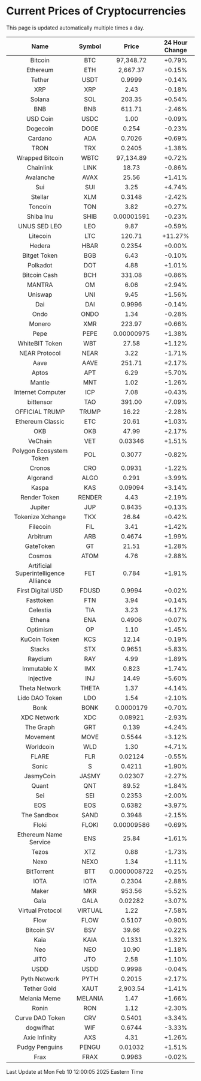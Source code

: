 # Current Prices of Cryptocurrencies
This page is updated automatically multiple times a day.

| Name | Symbol | Price | 24 Hour Change |
| :---: |:---:| :---: | :---: |
| Bitcoin | BTC | 97,348.72 | +0.79% |
| Ethereum | ETH | 2,667.37 | +0.15% |
| Tether | USDT | 0.9999 | -0.14% |
| XRP | XRP | 2.43 | -0.18% |
| Solana | SOL | 203.35 | +0.54% |
| BNB | BNB | 611.71 | -2.46% |
| USD Coin | USDC | 1.00 | -0.09% |
| Dogecoin | DOGE | 0.254 | -0.23% |
| Cardano | ADA | 0.7026 | +0.69% |
| TRON | TRX | 0.2405 | +1.38% |
| Wrapped Bitcoin | WBTC | 97,134.89 | +0.72% |
| Chainlink | LINK | 18.73 | -0.86% |
| Avalanche | AVAX | 25.56 | +1.41% |
| Sui | SUI | 3.25 | +4.74% |
| Stellar | XLM | 0.3148 | -2.42% |
| Toncoin | TON | 3.82 | +0.27% |
| Shiba Inu | SHIB | 0.00001591 | -0.23% |
| UNUS SED LEO | LEO | 9.87 | +0.59% |
| Litecoin | LTC | 120.71 | +11.27% |
| Hedera | HBAR | 0.2354 | +0.00% |
| Bitget Token | BGB | 6.43 | -0.10% |
| Polkadot | DOT | 4.88 | +1.01% |
| Bitcoin Cash | BCH | 331.08 | +0.86% |
| MANTRA | OM | 6.06 | +2.94% |
| Uniswap | UNI | 9.45 | +1.56% |
| Dai | DAI | 0.9996 | -0.14% |
| Ondo | ONDO | 1.34 | -0.28% |
| Monero | XMR | 223.97 | +0.66% |
| Pepe | PEPE | 0.00000975 | +1.38% |
| WhiteBIT Token | WBT | 27.58 | +1.12% |
| NEAR Protocol | NEAR | 3.22 | -1.71% |
| Aave | AAVE | 251.71 | +2.17% |
| Aptos | APT | 6.29 | +5.70% |
| Mantle | MNT | 1.02 | -1.26% |
| Internet Computer | ICP | 7.08 | +0.43% |
| bittensor | TAO | 391.00 | +7.09% |
| OFFICIAL TRUMP | TRUMP | 16.22 | -2.28% |
| Ethereum Classic | ETC | 20.61 | +1.03% |
| OKB | OKB | 47.99 | +2.17% |
| VeChain | VET | 0.03346 | +1.51% |
| Polygon Ecosystem Token | POL | 0.3077 | -0.82% |
| Cronos | CRO | 0.0931 | -1.22% |
| Algorand | ALGO | 0.291 | +3.99% |
| Kaspa | KAS | 0.09094 | +3.14% |
| Render Token | RENDER | 4.43 | +2.19% |
| Jupiter | JUP | 0.8435 | +0.13% |
| Tokenize Xchange | TKX | 26.84 | +0.42% |
| Filecoin | FIL | 3.41 | +1.42% |
| Arbitrum | ARB | 0.4674 | +1.99% |
| GateToken | GT | 21.51 | +1.28% |
| Cosmos | ATOM | 4.76 | +2.88% |
| Artificial Superintelligence Alliance | FET | 0.784 | +1.91% |
| First Digital USD | FDUSD | 0.9994 | +0.02% |
| Fasttoken | FTN | 3.94 | +0.14% |
| Celestia | TIA | 3.23 | +4.17% |
| Ethena | ENA | 0.4906 | +0.07% |
| Optimism | OP | 1.10 | +1.45% |
| KuCoin Token | KCS | 12.14 | -0.19% |
| Stacks | STX | 0.9651 | +5.83% |
| Raydium | RAY | 4.99 | +1.89% |
| Immutable X | IMX | 0.823 | +1.74% |
| Injective | INJ | 14.49 | +5.60% |
| Theta Network | THETA | 1.37 | +4.14% |
| Lido DAO Token | LDO | 1.54 | +2.10% |
| Bonk | BONK | 0.0000179 | +0.70% |
| XDC Network | XDC | 0.08921 | -2.93% |
| The Graph | GRT | 0.139 | +4.24% |
| Movement | MOVE | 0.5544 | +3.12% |
| Worldcoin | WLD | 1.30 | +4.71% |
| FLARE | FLR | 0.02124 | -0.55% |
| Sonic | S | 0.4211 | +1.90% |
| JasmyCoin | JASMY | 0.02307 | +2.27% |
| Quant | QNT | 89.52 | +1.84% |
| Sei | SEI | 0.2353 | +2.00% |
| EOS | EOS | 0.6382 | +3.97% |
| The Sandbox | SAND | 0.3948 | +2.15% |
| Floki | FLOKI | 0.00009586 | +0.69% |
| Ethereum Name Service | ENS | 25.84 | +1.61% |
| Tezos | XTZ | 0.88 | -1.73% |
| Nexo | NEXO | 1.34 | +1.11% |
| BitTorrent | BTT | 0.0000008722 | +0.25% |
| IOTA | IOTA | 0.2304 | +2.88% |
| Maker | MKR | 953.56 | +5.52% |
| Gala | GALA | 0.02282 | +3.07% |
| Virtual Protocol | VIRTUAL | 1.22 | +7.58% |
| Flow | FLOW | 0.5107 | +0.90% |
| Bitcoin SV | BSV | 39.66 | +0.22% |
| Kaia | KAIA | 0.1331 | +1.32% |
| Neo | NEO | 10.90 | +1.18% |
| JITO | JTO | 2.58 | +1.10% |
| USDD | USDD | 0.9998 | -0.04% |
| Pyth Network | PYTH | 0.2015 | +2.17% |
| Tether Gold | XAUT | 2,903.54 | +1.41% |
| Melania Meme | MELANIA | 1.47 | +1.66% |
| Ronin | RON | 1.12 | +2.30% |
| Curve DAO Token | CRV | 0.5401 | +3.34% |
| dogwifhat | WIF | 0.6744 | -3.33% |
| Axie Infinity | AXS | 4.31 | +1.26% |
| Pudgy Penguins | PENGU | 0.01032 | +1.51% |
| Frax | FRAX | 0.9963 | -0.02% |

Last Update at Mon Feb 10 12:00:05 2025 Eastern Time